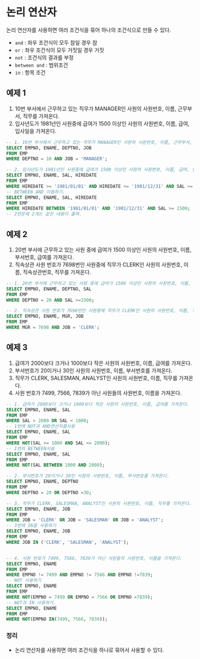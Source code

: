 # 논리 연산자

논리 연산자를 사용하면 여러 조건식을 묶어 하나의 조건식으로 만들 수 있다.

- `and` : 좌우 조건식이 모두 참일 경우 참
- `or` : 좌우 조건식이 모두 거짓일 경우 거짓
- `not` : 조건식의 결과를 부정
- `between and` : 범위조건
- `in` : 항목 조건

## 예제 1

1. 10번 부서에서 근무하고 있는 직무가 MANAGER인 사원의 사원번호, 이름, 근무부서, 직무를 가져온다.
2. 입사년도가 1981년인 사원중에 급여가 1500 이상인 사원의 사원번호, 이름, 급여, 입사일을 가져온다.

```SQL
-- 1. 10번 부서에서 근무하고 있는 직무가 MANAGER인 사원의 사원번호, 이름, 근무부서, 직무를 가져온다.
SELECT EMPNO, ENAME, DEPTNO, JOB
FROM EMP
WHERE DEPTNO = 10 AND JOB = 'MANAGER';

-- 2. 입사년도가 1981년인 사원중에 급여가 1500 이상인 사원의 사원번호, 이름, 급여, 입사일을 가져온다.
SELECT EMPNO, ENAME, SAL, HIREDATE
FROM EMP
WHERE HIREDATE >= '1981/01/01' AND HIREDATE <= '1981/12/31' AND SAL >= 1500;
-- BETWEEN AND 이용하기.
SELECT EMPNO, ENAME, SAL, HIREDATE
FROM EMP
WHERE HIREDATE BETWEEN '1981/01/01' AND '1981/12/31' AND SAL >= 1500;
-- 2번문제 2개는 같은 내용이 출력.

```

## 예제 2

1. 20번 부서에 근무하고 있는 사원 중에 급여가 1500 이상인 사원의 사원번호, 이름, 부서번호, 급여를 가져온다.
2. 직속상관 사원 번호가 7698번인 사원중에 직무가 CLERK인 사원의 사원번호, 이름, 직속상관번호, 직무를 가져온다.

```SQL
-- 1. 20번 부서에 근무하고 있는 사원 중에 급여가 1500 이상인 사원의 사원번호, 이름, 부서번호, 급여를 가져온다.
SELECT EMPNO, ENAME, DEPTNO, SAL
FROM EMP
WHERE DEPTNO = 20 AND SAL >=1500;

-- 2. 직속상관 사원 번호가 7698번인 사원중에 직무가 CLERK인 사원의 사원번호, 이름, 직속상관번호, 직무를 가져온다.
SELECT EMPNO, ENAME, MGR, JOB
FROM EMP
WHERE MGR = 7698 AND JOB = 'CLERK';
```

## 예제 3

1. 급여가 2000보다 크거나 1000보다 작은 사원의 사원번호, 이름, 급여를 가져온다.
2. 부서번호가 20이거나 30인 사원의 사원번호, 이름, 부서번호를 가져온다.
3. 직무가 CLERK, SALESMAN, ANALYST인 사원의 사원번호, 이름, 직무를 가져온다.
4. 사원 번호가 7499, 7566, 7839가 아닌 사원들의 사원번호, 이름을 가져온다.

```SQL
-- 1. 급여가 2000보다 크거나 1000보다 작은 사원의 사원번호, 이름, 급여를 가져온다.
SELECT EMPNO, ENAME, SAL
FROM EMP
WHERE SAL > 2000 OR SAL < 1000;
-- 1번에 NOT과 AND연산자를사용
SELECT EMPNO, ENAME, SAL
FROM EMP
WHERE NOT(SAL >= 1000 AND SAL <= 2000);
-- 1번의 BETWEEN사용
SELECT EMPNO, ENAME, SAL
FROM EMP
WHERE NOT(SAL BETWEEN 1000 AND 2000);

-- 2. 부서번호가 20이거나 30인 사원의 사원번호, 이름, 부서번호를 가져온다.
SELECT EMPNO, ENAME, DEPTNO
FROM EMP
WHERE DEPTNO = 20 OR DEPTNO =30;

-- 3. 직무가 CLERK, SALESMAN, ANALYST인 사원의 사원번호, 이름, 직무를 가져온다.
SELECT EMPNO, ENAME, JOB
FROM EMP
WHERE JOB = 'CLERK' OR JOB = 'SALESMAN' OR JOB = 'ANALYST';
-- 3번에 IN을 사용하기
SELECT EMPNO, ENAME, JOB
FROM EMP
WHERE JOB IN ('CLERK', 'SALESMAN', 'ANALYST');


-- 4. 사원 번호가 7499, 7566, 7839가 아닌 사원들의 사원번호, 이름을 가져온다.
SELECT EMPNO, ENAME
FROM EMP
WHERE EMPNO != 7499 AND EMPNO != 7566 AND EMPNO !=7839;
-- NOT 사용하기
SELECT EMPNO, ENAME
FROM EMP
WHERE NOT(EMPNO = 7499 OR EMPNO = 7566 OR EMPNO =7839);
-- NOT과 IN 사용하기.
SELECT EMPNO, ENAME
FROM EMP
WHERE NOT(EMPNO IN(7499, 7566, 7839));
```

### 정리

- 논리 연산자를 사용하면 여러 조건식을 하나로 묶어서 사용할 수 있다.